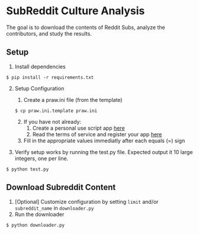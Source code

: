# SubReddit Culture Analysis
The goal is to download the contents of Reddit Subs, analyze the contributors, and study the results.

## Setup

1. Install dependencies
```
$ pip install -r requirements.txt
```

2. Setup Configuration
    1. Create a praw.ini file (from the template)
    ```
    $ cp praw.ini.template praw.ini
    ```
    2. If you have not already:
        1. Create a personal use script app [here](https://www.reddit.com/prefs/apps)
        2. Read the terms of service and register your app [here](https://docs.google.com/a/reddit.com/forms/d/1ao_gme8e_xfZ41q4QymFqg5HD29HggOD8I9-MFTG7So/viewform)
    2. Fill in the appropriate values immediatly after each equals (=) sign

3. Verify setup works by running the test.py file. Expected output it 10 large integers,
one per line.
```
$ python test.py
```

## Download Subreddit Content

1. [Optional] Customize configuration by setting `limit` and/or `subreddit_name` in `downloader.py`
2. Run the downloader
```
$ python downloader.py
```
